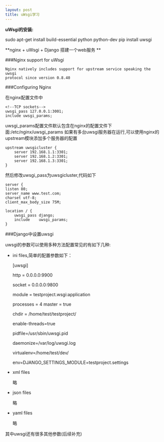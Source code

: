 ```yaml
---
layout: post
title: uWsgi学习
---
```


**uWsgi的安装:**

sudo apt-get install build-essential  python  python-dev
pip install uwsgi

**nginx + uWsgi + Django 搭建一个web服务 **

###Nginx support for uWsgi 

    Nginx natively includes support for upstream service speaking the uwsgi 
    protocol since version 0.8.40

###Configuring Nginx

在nginx配置文件中


    <!--TCP sockets-->
    uwsgi_pass 127.0.0.1:3001;
    include uwsgi_params;
    
uwsgi_params配置文件默认包含在nginx的配置文件下面:/etc/nginx/uwsgi_params
如果有多台uwsgi服务器在运行,可以使用nginx的upstream模块添加多个服务器的配置


    upstream uwsgicluster {
        server 192.168.1.1:3301;
        server 192.168.1.2:3301;
        server 192.168.1.3:3301;
    }
然后修改uwsgi_pass为uwsgicluster,代码如下

    server {
    listen 80;
    server_name www.test.com;
    charset utf-8;
    client_max_body_size 75M;

    location / {
        uwsgi_pass django;
        include    uwsgi_params;
    }
    
    

###Django中设置uwsgi

uwsgi的参数可以使用多种方法配置常见的有如下几种:

* ini files,简单的配置参数如下：

    [uwsgi]
    <!-- http参数表示不通过web服务如nginx,apache来直接访问uwsgi服务的地址和端口号 -->
    http = 0.0.0.0:9900
    <!-- socket表示和上层的web服务nginx,apache进行通信的socket-->
    socket = 0.0.0.0:9800
    <!-- django项目中的wsgi模块 -->
    module = testproject.wsgi:application
    <!-- -->
    processes = 4
    master = true
    <!-- 当前的django项目的绝对路径 -->
    chdir = /home/test/testproject/
    
    enable-threads=true
    
    <!-- PID位置 -->
    pidfile=/usr/sbin/uwsgi.pid
    
    <!-- uwsgi日志文件-->
    daemonize=/var/log/uwsgi.log
    
    <!-- 采用的python虚拟环境-->
    virtualenv=/home/test/dev/
    
    env=DJANGO_SETTINGS_MODULE=testproject.settings

* xml files 

    略

* json files 

    略

* yaml files 

    略
    
其中uwsgi还有很多其他参数(后续补充)

